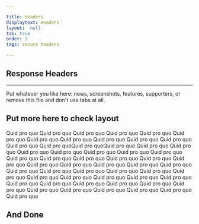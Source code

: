 ```yaml
---

title: Headers
displaytext: Headers
layout:  null
tab: true
order: 1
tags: secure headers

---
```


## Response Headers
----
Put whatever you like here: news, screenshots, features, supporters, or remove this file and don't use tabs at all.

## Put more here to check layout

Quid pro quo Quid pro quo Quid pro quo Quid pro quo Quid pro quo Quid pro quo Quid pro quo Quid pro quo Quid pro quo Quid pro quo Quid pro quo Quid pro quo Quid pro quoQuid pro quoQuid pro quo Quid pro quo Quid pro quo Quid pro quo Quid pro quo Quid pro quo Quid pro quo Quid pro quo Quid pro quo Quid pro quo Quid pro quo Quid pro quo Quid pro quo Quid pro quo Quid pro quo Quid pro quo Quid pro quo Quid pro quo Quid pro quo Quid pro quo Quid pro quo Quid pro quo Quid pro quo Quid pro quo Quid pro quo Quid pro quo Quid pro quo Quid pro quo Quid pro quo Quid pro quo Quid pro quo Quid pro quo Quid pro quo Quid pro quo Quid pro quo Quid pro quo Quid pro quo Quid pro quo Quid pro quo Quid pro quo Quid pro quo Quid pro quo

## And Done
